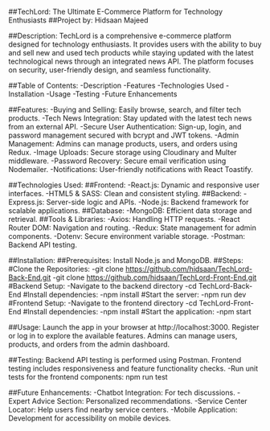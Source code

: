 ##TechLord: The Ultimate E-Commerce Platform for Technology Enthusiasts
##Project by: Hidsaan Majeed

##Description:
TechLord is a comprehensive e-commerce platform designed for technology enthusiasts. It provides users with the ability to buy and sell new and used tech products while staying updated with the latest technological news through an integrated news API. The platform focuses on security, user-friendly design, and seamless functionality.

##Table of Contents:
-Description
-Features
-Technologies Used
-Installation
-Usage
-Testing
-Future Enhancements

##Features:
-Buying and Selling: Easily browse, search, and filter tech products.
-Tech News Integration: Stay updated with the latest tech news from an external API.
-Secure User Authentication: Sign-up, login, and password management secured with bcrypt and JWT tokens.
-Admin Management: Admins can manage products, users, and orders using Redux.
-Image Uploads: Secure storage using Cloudinary and Multer middleware.
-Password Recovery: Secure email verification using Nodemailer.
-Notifications: User-friendly notifications with React Toastify.

##Technologies Used:
##Frontend:
-React.js: Dynamic and responsive user interfaces.
-HTML5 & SASS: Clean and consistent styling.
##Backend:
-Express.js: Server-side logic and APIs.
-Node.js: Backend framework for scalable applications.
##Database:
-MongoDB: Efficient data storage and retrieval.
##Tools & Libraries:
-Axios: Handling HTTP requests.
-React Router DOM: Navigation and routing.
-Redux: State management for admin components.
-Dotenv: Secure environment variable storage.
-Postman: Backend API testing.

##Installation:
##Prerequisites:
Install Node.js and MongoDB.
##Steps:
#Clone the Repositories:
-git clone https://github.com/hidsaan/TechLord-Back-End.git
-git clone https://github.com/hidsaan/TechLord-Front-End.git
#Backend Setup: 
-Navigate to the backend directory
-cd TechLord-Back-End
#Install dependencies:
-npm install
#Start the server:
-npm run dev
#Frontend Setup:
-Navigate to the frontend directory
-cd TechLord-Front-End
#Install dependencies:
-npm install
#Start the application:
-npm start

##Usage:
Launch the app in your browser at http://localhost:3000.
Register or log in to explore the available features.
Admins can manage users, products, and orders from the admin dashboard.

##Testing:
Backend API testing is performed using Postman.
Frontend testing includes responsiveness and feature functionality checks.
-Run unit tests for the frontend components:
npm run test

##Future Enhancements:
-Chatbot Integration: For tech discussions.
-Expert Advice Section: Personalized recommendations.
-Service Center Locator: Help users find nearby service centers.
-Mobile Application: Development for accessibility on mobile devices.
